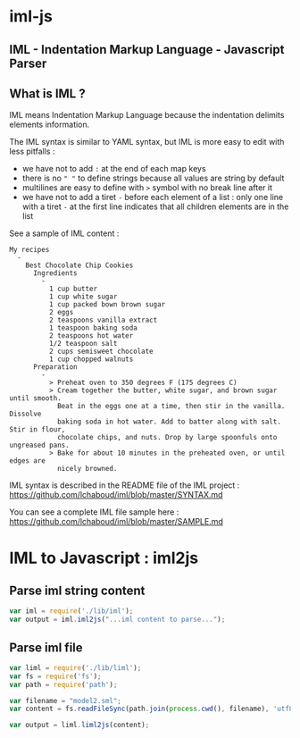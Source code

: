 iml-js
======

IML - Indentation Markup Language - Javascript Parser
---

What is IML ?
---

IML means Indentation Markup Language because the indentation delimits elements information.

The IML syntax is similar to YAML syntax, but IML is more easy to edit with less pitfalls :
 - we have not to add ```:``` at the end of each map keys
 - there is no ```" "``` to define strings because all values are string by default
 - multilines are easy to define with ```>``` symbol with no break line after it
 - we have not to add a tiret ```-``` before each element of a list : only one line with a tiret ```-``` at the first line indicates that all children elements are in the list

See a sample of IML content :
```
My recipes
  -
    Best Chocolate Chip Cookies
      Ingredients
        -
          1 cup butter
          1 cup white sugar
          1 cup packed bown brown sugar
          2 eggs
          2 teaspoons vanilla extract
          1 teaspoon baking soda
          2 teaspoons hot water
          1/2 teaspoon salt
          2 cups semisweet chocolate
          1 cup chopped walnuts
      Preparation
        -
          > Preheat oven to 350 degrees F (175 degrees C)
          > Cream together the butter, white sugar, and brown sugar until smooth. 
            Beat in the eggs one at a time, then stir in the vanilla. Dissolve 
            baking soda in hot water. Add to batter along with salt. Stir in flour, 
            chocolate chips, and nuts. Drop by large spoonfuls onto ungreased pans.
          > Bake for about 10 minutes in the preheated oven, or until edges are 
            nicely browned.
```

IML syntax is described in the README file of the IML project : 
https://github.com/lchaboud/iml/blob/master/SYNTAX.md

You can see a complete IML file sample here :
https://github.com/lchaboud/iml/blob/master/SAMPLE.md

IML to Javascript : iml2js
===

Parse iml string content
---
```js
var iml = require('./lib/iml');
var output = iml.iml2js("...iml content to parse...");
```

Parse iml file
---
```js
var liml = require('./lib/liml');
var fs = require('fs');
var path = require('path');

var filename = "model2.sml";
var content = fs.readFileSync(path.join(process.cwd(), filename), 'utf8');

var output = liml.liml2js(content);
```

